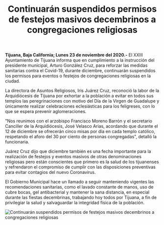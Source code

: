 ﻿---
layout: blog
title:  "Continuarán suspendidos permisos de festejos masivos decembrinos a congregaciones religiosas"
categories: tijuana
permalink: /:categories/:title:output_ext
image: /img/cnr/suspendidos.jpg
autor: 
---


**Tijuana, Baja California;  Lunes 23 de noviembre del 2020.-** El XXIII Ayuntamiento de Tijuana informa que en cumplimiento a la instrucción del presidente municipal, Arturo González Cruz, para reforzar las medidas sanitarias contra el Covid-19, durante diciembre, continuarán suspendidos los permisos para eventos o festejos de congregaciones religiosas en la ciudad.


La directora de Asuntos Religiosos, Iris Juárez Cruz, reconoció la labor de la Arquidiócesis de Tijuana por exhortar a la población a evitar en todos sus templos las peregrinaciones con motivo del Día de la Virgen de Guadalupe y únicamente realizar celebraciones eclesiásticas para los feligreses, con lo que se espera  prevenir aglomeraciones.


"Nos reunimos con el arzobispo Francisco Moreno Barrón y el secretario Canciller de la Arquidiócesis, José Velasco Arias, acordando que durante el 12 de diciembre se ofrecerán cinco misas por día en cada templo católico, respetando el aforo del 30 por ciento de personas congregadas", detalló la funcionaria.


Juárez Cruz dijo que diciembre también es una fecha importante para la realización de festejos y eventos masivos de otras denominaciones religiosas pero están conscientes que primero es la salud de los tijuanenses y refrendaron el compromiso de cumplir con las disposiciones preventivas para evitar contagios del nuevo Coronavirus.


El Gobierno Municipal hace un llamado a seguir manteniendo vigentes las recomendaciones sanitarias, como el lavado constante de manos, uso de cubre bocas, gel antibacterial y mantener la sana distancia, en especial durante las fiestas decembrinas, trabajando hoy todos por Tijuana, a fin de privilegiar la salud y salvaguardar la integridad física de la población.

<div id="carouselExampleSlidesOnly" class="carousel slide" data-ride="carousel">
  <div class="carousel-inner">
    <div class="carousel-item active">
       <img class="d-block w-100" src="/img/cnr/suspendidos.jpg" loading="lazy"  alt="Continuarán suspendidos permisos de festejos masivos decembrinos a congregaciones religiosas">
    </div>           
  </div>
</div>